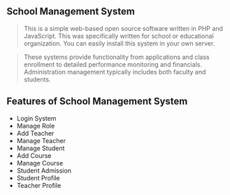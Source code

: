 ## School Management System
<blockquote><p>This is a simple web-based open source software written in PHP and JavaScript. This was specifically written for school or educational organization. You can easily install this system in your own server.</p></blockquote>
<blockquote><p>These systems provide functionality from applications and class enrollment to detailed performance monitoring and financials. Administration management typically includes both faculty and students.</p></blockquote>

## Features of School Management System
<ul>
    <li>Login System</li>
    <li>Manage Role</li>
    <li>Add Teacher</li>
    <li>Manage Teacher</li>
    <li>Manage Student</li>
    <li>Add Course</li>
    <li>Manage Course</li>
    <li>Student Admission</li>
    <li>Student Profile</li>
    <li>Teacher Profile</li>
</ul>


